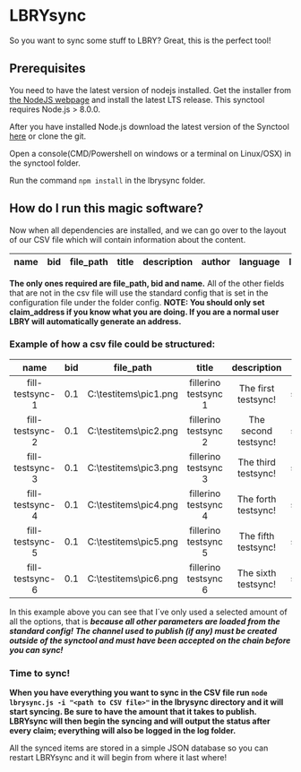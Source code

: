 
# LBRYsync

So you want to sync some stuff to LBRY? Great, this is the perfect tool!

## Prerequisites

You need to have the latest version of nodejs installed. Get the installer from [the NodeJS webpage](https://nodejs.org/en/) and install the latest LTS release. This synctool requires Node.js > 8.0.0.

After you have installed Node.js download the latest version of the Synctool [here](https://github.com/filipnyquist/lbrysync/archive/master.zip) or clone the git.

Open a console(CMD/Powershell on windows or a terminal on Linux/OSX) in the synctool folder.

Run the command `npm install` in the lbrysync folder.

## How do I run this magic software?
Now when all dependencies are installed, and we can go over to the layout of our CSV file which will contain information about the content.

**name**|**bid**|**file\_path**|**title**|**description**|**author**|**language**|**license**|**license\_url**|**thumbnail**|**nsfw**|**thumbnail**|**channel\_name**|**claim\_address**
:-----:|:-----:|:-----:|:-----:|:-----:|:-----:|:-----:|:-----:|:-----:|:-----:|:-----:|:-----:|:-----:|:-----:

**The only ones required are file_path, bid and name.** All of the other fields that are not in the csv file will use the standard config that is set in the configuration file under the folder config. **NOTE: You should only set claim_address if you know what you are doing. If you are a normal user LBRY will automatically generate an address.**

### Example of how a csv file could be structured:

**name**|**bid**|**file\_path**|**title**|**description**|**author**|**language**|**license**|**license\_url**|**thumbnail**|**nsfw**|**channel\_name**
:-----:|:-----:|:-----:|:-----:|:-----:|:-----:|:-----:|:-----:|:-----:|:-----:|:-----:|:-----:
fill-testsync-1|0.1|C:\testitems\pic1.png|fillerino testsync 1|The first testsync!|Fillerino synctool v0.0.1|en|The MIT License|https://opensource.org/licenses/MIT|https://i.imgur.com/aVRj0fh.png|FALSE|@fillerinodev
fill-testsync-2|0.1|C:\testitems\pic2.png|fillerino testsync 2|The second testsync!|Fillerino synctool v0.0.1|en|The MIT License|https://opensource.org/licenses/MIT|https://i.imgur.com/aVRj0fh.png|FALSE|@fillerinodev
fill-testsync-3|0.1|C:\testitems\pic3.png|fillerino testsync 3|The third testsync!|Fillerino synctool v0.0.1|en|The MIT License|https://opensource.org/licenses/MIT|https://i.imgur.com/aVRj0fh.png|FALSE|@fillerinodev
fill-testsync-4|0.1|C:\testitems\pic4.png|fillerino testsync 4|The forth testsync!|Fillerino synctool v0.0.1|en|The MIT License|https://opensource.org/licenses/MIT|https://i.imgur.com/aVRj0fh.png|FALSE|@fillerinodev
fill-testsync-5|0.1|C:\testitems\pic5.png|fillerino testsync 5|The fifth testsync!|Fillerino synctool v0.0.1|en|The MIT License|https://opensource.org/licenses/MIT|https://i.imgur.com/aVRj0fh.png|FALSE|@fillerinodev
fill-testsync-6|0.1|C:\testitems\pic6.png|fillerino testsync 6|The sixth testsync!|Fillerino synctool v0.0.1|en|The MIT License|https://opensource.org/licenses/MIT|https://i.imgur.com/aVRj0fh.png|FALSE|@fillerinodev

In this example above you can see that I´ve only used a selected amount of all the options, that is ***because all other parameters are loaded from the standard config!***
***The channel used to publish (if any) must be created outside of the synctool and must have been accepted on the chain before you can sync!***

### Time to sync!

**When you have everything you want to sync in the CSV file run `node lbrysync.js -i "<path to CSV file>"` in the lbrysync directory and it will start syncing. Be sure to have the amount that it takes to publish. LBRYsync will then begin the syncing and will output the status after every claim; everything will also be logged in the log folder.**

All the synced items are stored in a simple JSON database so you can restart LBRYsync and it will begin from where it last where!
